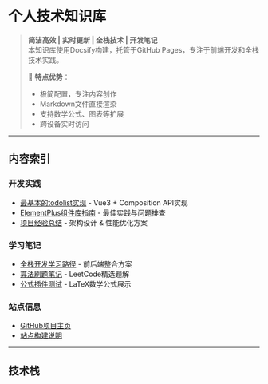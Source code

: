 # <i class="fas fa-laptop-code"></i> 个人技术知识库

> **简洁高效 | 实时更新 | 全栈技术 | 开发笔记**  
> 本知识库使用Docsify构建，托管于GitHub Pages，专注于前端开发和全栈技术实践。
> 
> 🚀 **特点优势**：
> - 极简配置，专注内容创作
> - Markdown文件直接渲染
> - 支持数学公式、图表等扩展
> - 跨设备实时访问

---

## <i class="fas fa-bookmark"></i> 内容索引

### <i class="fas fa-list-check"></i> 开发实践
- [<i class="fas fa-check-circle"></i> 最基本的todolist实现](zh-cn/todolist建立.md) - Vue3 + Composition API实现
- [<i class="fas fa-layer-group"></i> ElementPlus组件库指南](zh-cn/element-plus.md) - 最佳实践与问题排查
- [<i class="fas fa-sitemap"></i> 项目经验总结](zh-cn/项目经验.md) - 架构设计 & 性能优化方案

### <i class="fas fa-graduation-cap"></i> 学习笔记
- [<i class="fas fa-infinity"></i> 全栈开发学习路径](zh-cn/全栈开发经验总结.md) - 前后端整合方案
- [<i class="fas fa-calculator"></i> 算法刷题笔记](zh-cn/算法刷题.md) - LeetCode精选题解
- [<i class="fas fa-square-root-alt"></i> 公式插件测试](zh-cn/插件公式示例.md) - LaTeX数学公式展示

### <i class="fas fa-cogs"></i> 站点信息
- [<i class="fab fa-github"></i> GitHub项目主页](https://github.com/yourusername/yourrepo)
- [<i class="fas fa-code-branch"></i> 站点构建说明](README.md)

---

## <i class="fas fa-rocket"></i> 技术栈

